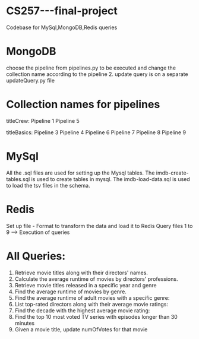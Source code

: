 # CS257---final-project
Codebase for MySql,MongoDB,Redis queries 
# MongoDB
choose the pipeline from pipelines.py to be executed and change the collection name according to the pipeline 
2. update query is on a separate updateQuery.py file
# Collection names for pipelines

titleCrew:
Pipeline 1 
Pipeline 5

titleBasics:
Pipeline 3
Pipeline 4
Pipeline 6
Pipeline 7
Pipeline 8
Pipeline 9

# MySql
All the .sql files are used for setting up the Mysql tables.
The imdb-create-tables.sql is used to create tables in mysql.
The imdb-load-data.sql is used to load the tsv files in the schema.

# Redis
Set up file - Format to transform the data and load it to Redis
Query files 1 to 9 --> Execution of queries

# All Queries:
1. Retrieve movie titles along with their directors' names.
2. Calculate the average runtime of movies by directors' professions.
3. Retrieve movie titles released in a specific year and genre
4. Find the average runtime of movies by genre.
5. Find the average runtime of adult movies with a specific genre:
6. List top-rated directors along with their average movie ratings:
7. Find the decade with the highest average movie rating:
8. Find the top 10 most voted TV series with episodes longer than 30 minutes
9. Given a movie title, update numOfVotes for that movie
